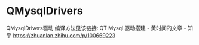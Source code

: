 # QMysqlDrivers
QMysqlDrivers驱动
编译方法见该链接: QT Mysql 驱动搭建 - 黄时间的文章 - 知乎
https://zhuanlan.zhihu.com/p/100669223
